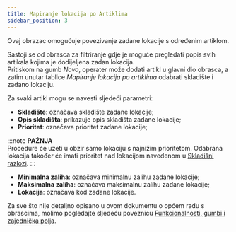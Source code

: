 ```yaml
---
title: Mapiranje lokacija po Artiklima
sidebar_position: 3
---
```


Ovaj obrazac omogućuje povezivanje zadane lokacije s određenim artiklom.

Sastoji se od obrasca za filtriranje gdje je moguće pregledati popis svih artikala kojima je dodijeljena zadan lokacija.   
Pritiskom na gumb *Novo*, operater može dodati artikl u glavni dio obrasca, a zatim unutar tablice *Mapiranje lokacija po artiklima* odabrati skladište i zadano lokaciju.  

Za svaki artikl mogu se navesti sljedeći parametri:  
- **Skladište**: označava skladište zadane lokacije;     
- **Opis skladišta**: prikazuje opis skladišta zadane lokacije;    
- **Prioritet**: označava prioritet zadane lokacije; 

:::note **PAŽNJA**  
Procedure će uzeti u obzir samo lokaciju s najnižim prioritetom. Odabrana lokacija također će imati prioritet nad lokacijom navedenom u [Skladišni razlozi](/docs/configurations/tables/logistics/warehouse-templates).
:::

- **Minimalna zaliha**: označava minimalnu zalihu zadane lokacije;    
- **Maksimalna zaliha**: označava maksimalnu zalihu zadane lokacije;    
- **Lokacija**: označava kod zadane lokacije.

Za sve što nije detaljno opisano u ovom dokumentu o općem radu s obrascima, molimo pogledajte sljedeću poveznicu [Funkcionalnosti, gumbi i zajednička polja](/docs/guide/common).
